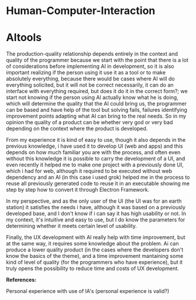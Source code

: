 # Human-Computer-Interaction

# AItools

The production-quality relationship depends entirely in the context and quality of the programmer because we start with the point that there is a lot of considerations before implementing AI in development, so it is also important realizing if the person using it use it as a tool or to make absolutely everything, because there would be cases where AI will do everything solicited, but it will not be correct necessarily, it can do an interface with everything required, but does it do it in the correct form?; we start not knowing if the person using AI actually know what he is doing, which will determine the quality that the AI could bring us, the programmer can be based and have help of the tool but solving fails, failures identifying improvement points adapting what AI can bring to the real needs. So in my opinion the quality of a product can be whether very god or very bad depending on the context where the product is developed. 

From my experience it is kind of easy to use, though it also depends in the previous knowledge, i have used it to develop UI (web and apps) and this depends on how much familiar you are with the process, and often even without this knowledge it is possible to carry the development of a UI, and even recently it helped me to make one project with a previously done UI, which i had for web, although it required to be executed without web dependency and an AI (in this case i used grok) helped me in the process to reuse all previously generated code to reuse it in an executable showing me step by step how to convert it through Electron Framework. 

In my perspective, and as the only user of the UI (the UI was for an earth station) it satisfies the needs i have, although it was based on a previously developed base, and I don't know if i can say it has high usability or not. In my context, it's intuitive and easy to use, but I do know the parameters for determining whether it meets certain level of usability. 

Finally, the UX development with AI really help with time improvement, but at the same way, it requires some knowledge about the problem. Ai can produce a lower quality product (in the cases where the developers don't know the basics of the theme), and a time improvement mantaining some kind of level of quality (for the programmers who have experience), but it truly opens the possibility to reduce time and costs of UX development. 

**References:**

Personal experience with use of IA's (personal experience is valid?)